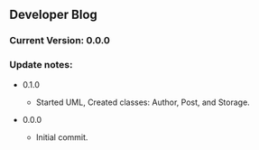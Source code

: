 ﻿## Developer Blog
### Current Version: __0.0.0__

### Update notes:
- 0.1.0
  - Started UML, Created classes: Author, Post, and Storage.


- 0.0.0
  - Initial commit.